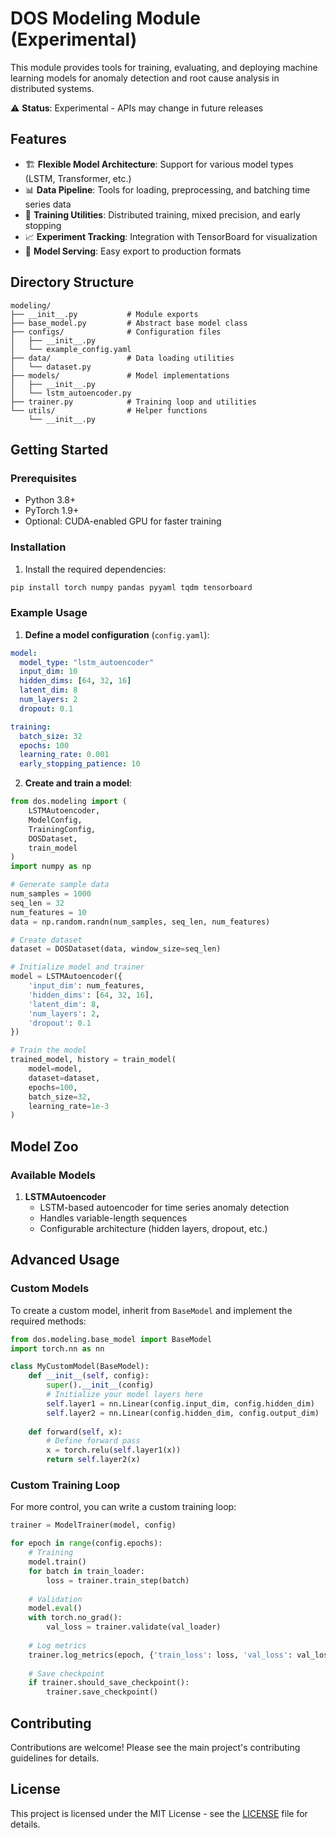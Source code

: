 # DOS Modeling Module (Experimental)

This module provides tools for training, evaluating, and deploying machine learning models for anomaly detection and root cause analysis in distributed systems.

⚠️ **Status**: Experimental - APIs may change in future releases

## Features

- 🏗️ **Flexible Model Architecture**: Support for various model types (LSTM, Transformer, etc.)
- 📊 **Data Pipeline**: Tools for loading, preprocessing, and batching time series data
- 🚀 **Training Utilities**: Distributed training, mixed precision, and early stopping
- 📈 **Experiment Tracking**: Integration with TensorBoard for visualization
- 🔄 **Model Serving**: Easy export to production formats

## Directory Structure

```
modeling/
├── __init__.py           # Module exports
├── base_model.py         # Abstract base model class
├── configs/              # Configuration files
│   ├── __init__.py
│   └── example_config.yaml
├── data/                 # Data loading utilities
│   └── dataset.py
├── models/               # Model implementations
│   ├── __init__.py
│   └── lstm_autoencoder.py
├── trainer.py            # Training loop and utilities
└── utils/                # Helper functions
    └── __init__.py
```

## Getting Started

### Prerequisites

- Python 3.8+
- PyTorch 1.9+
- Optional: CUDA-enabled GPU for faster training

### Installation

1. Install the required dependencies:

```bash
pip install torch numpy pandas pyyaml tqdm tensorboard
```

### Example Usage

1. **Define a model configuration** (`config.yaml`):

```yaml
model:
  model_type: "lstm_autoencoder"
  input_dim: 10
  hidden_dims: [64, 32, 16]
  latent_dim: 8
  num_layers: 2
  dropout: 0.1

training:
  batch_size: 32
  epochs: 100
  learning_rate: 0.001
  early_stopping_patience: 10
```

2. **Create and train a model**:

```python
from dos.modeling import (
    LSTMAutoencoder,
    ModelConfig,
    TrainingConfig,
    DOSDataset,
    train_model
)
import numpy as np

# Generate sample data
num_samples = 1000
seq_len = 32
num_features = 10
data = np.random.randn(num_samples, seq_len, num_features)

# Create dataset
dataset = DOSDataset(data, window_size=seq_len)

# Initialize model and trainer
model = LSTMAutoencoder({
    'input_dim': num_features,
    'hidden_dims': [64, 32, 16],
    'latent_dim': 8,
    'num_layers': 2,
    'dropout': 0.1
})

# Train the model
trained_model, history = train_model(
    model=model,
    dataset=dataset,
    epochs=100,
    batch_size=32,
    learning_rate=1e-3
)
```

## Model Zoo

### Available Models

1. **LSTMAutoencoder**
   - LSTM-based autoencoder for time series anomaly detection
   - Handles variable-length sequences
   - Configurable architecture (hidden layers, dropout, etc.)

## Advanced Usage

### Custom Models

To create a custom model, inherit from `BaseModel` and implement the required methods:

```python
from dos.modeling.base_model import BaseModel
import torch.nn as nn

class MyCustomModel(BaseModel):
    def __init__(self, config):
        super().__init__(config)
        # Initialize your model layers here
        self.layer1 = nn.Linear(config.input_dim, config.hidden_dim)
        self.layer2 = nn.Linear(config.hidden_dim, config.output_dim)
    
    def forward(self, x):
        # Define forward pass
        x = torch.relu(self.layer1(x))
        return self.layer2(x)
```

### Custom Training Loop

For more control, you can write a custom training loop:

```python
trainer = ModelTrainer(model, config)

for epoch in range(config.epochs):
    # Training
    model.train()
    for batch in train_loader:
        loss = trainer.train_step(batch)
    
    # Validation
    model.eval()
    with torch.no_grad():
        val_loss = trainer.validate(val_loader)
    
    # Log metrics
    trainer.log_metrics(epoch, {'train_loss': loss, 'val_loss': val_loss})
    
    # Save checkpoint
    if trainer.should_save_checkpoint():
        trainer.save_checkpoint()
```

## Contributing

Contributions are welcome! Please see the main project's contributing guidelines for details.

## License

This project is licensed under the MIT License - see the [LICENSE](../LICENSE) file for details.
